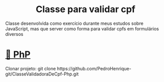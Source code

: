 <h1 align="center">Classe para validar cpf</h1>

<p align="left">
  Classe desenvolvida como exercício durante meus estudos sobre JavaScript, mas que server como forma para validar cpfs em formulários diversos
</p>

<h1 align="left">
    <a href="https://www.php.net/manual/pt_BR/intro-whatis.php">🔗 PhP</a>
</h1>

<p align="left">
  Clonar projeto: git clone https://github.com/PedroHenrique-git/ClasseValidadoraDeCpf-Php.git
</p>
